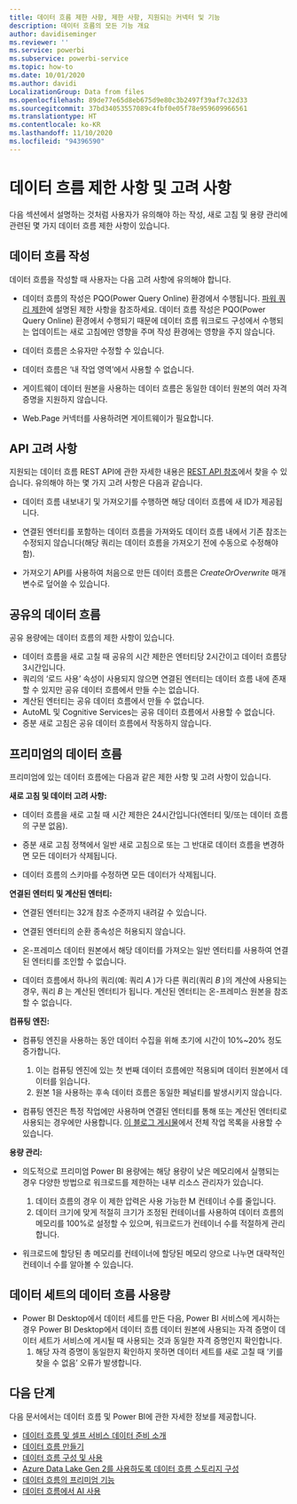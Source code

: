 ```yaml
---
title: 데이터 흐름 제한 사항, 제한 사항, 지원되는 커넥터 및 기능
description: 데이터 흐름의 모든 기능 개요
author: davidiseminger
ms.reviewer: ''
ms.service: powerbi
ms.subservice: powerbi-service
ms.topic: how-to
ms.date: 10/01/2020
ms.author: davidi
LocalizationGroup: Data from files
ms.openlocfilehash: 89de77e65d8eb675d9e80c3b2497f39af7c32d33
ms.sourcegitcommit: 37bd34053557089c4fbf0e05f78e959609966561
ms.translationtype: HT
ms.contentlocale: ko-KR
ms.lasthandoff: 11/10/2020
ms.locfileid: "94396590"
---
```

# <a name="dataflows-limitations-and-considerations"></a>데이터 흐름 제한 사항 및 고려 사항

다음 섹션에서 설명하는 것처럼 사용자가 유의해야 하는 작성, 새로 고침 및 용량 관리에 관련된 몇 가지 데이터 흐름 제한 사항이 있습니다.

## <a name="dataflow-authoring"></a>데이터 흐름 작성

데이터 흐름을 작성할 때 사용자는 다음 고려 사항에 유의해야 합니다.

* 데이터 흐름의 작성은 PQO(Power Query Online) 환경에서 수행됩니다. [파워 쿼리 제한](/power-query/power-query-online-limits)에 설명된 제한 사항을 참조하세요.
데이터 흐름 작성은 PQO(Power Query Online) 환경에서 수행되기 때문에 데이터 흐름 워크로드 구성에서 수행되는 업데이트는 새로 고침에만 영향을 주며 작성 환경에는 영향을 주지 않습니다.

* 데이터 흐름은 소유자만 수정할 수 있습니다.

* 데이터 흐름은 ‘내 작업 영역’에서 사용할 수 없습니다.

* 게이트웨이 데이터 원본을 사용하는 데이터 흐름은 동일한 데이터 원본의 여러 자격 증명을 지원하지 않습니다.

* Web.Page 커넥터를 사용하려면 게이트웨이가 필요합니다.

## <a name="api-considerations"></a>API 고려 사항

지원되는 데이터 흐름 REST API에 관한 자세한 내용은 [REST API 참조](/rest/api/power-bi/dataflows)에서 찾을 수 있습니다. 유의해야 하는 몇 가지 고려 사항은 다음과 같습니다.

* 데이터 흐름 내보내기 및 가져오기를 수행하면 해당 데이터 흐름에 새 ID가 제공됩니다.

* 연결된 엔터티를 포함하는 데이터 흐름을 가져와도 데이터 흐름 내에서 기존 참조는 수정되지 않습니다(해당 쿼리는 데이터 흐름을 가져오기 전에 수동으로 수정해야 함).

* 가져오기 API를 사용하여 처음으로 만든 데이터 흐름은 *CreateOrOverwrite* 매개 변수로 덮어쓸 수 있습니다.

## <a name="dataflows-in-shared"></a>공유의 데이터 흐름

공유 용량에는 데이터 흐름의 제한 사항이 있습니다.

* 데이터 흐름을 새로 고칠 때 공유의 시간 제한은 엔터티당 2시간이고 데이터 흐름당 3시간입니다.
* 쿼리의 ‘로드 사용’ 속성이 사용되지 않으면 연결된 엔터티는 데이터 흐름 내에 존재할 수 있지만 공유 데이터 흐름에서 만들 수는 없습니다.
* 계산된 엔터티는 공유 데이터 흐름에서 만들 수 없습니다.
* AutoML 및 Cognitive Services는 공유 데이터 흐름에서 사용할 수 없습니다.
* 증분 새로 고침은 공유 데이터 흐름에서 작동하지 않습니다.

## <a name="dataflows-in-premium"></a>프리미엄의 데이터 흐름

프리미엄에 있는 데이터 흐름에는 다음과 같은 제한 사항 및 고려 사항이 있습니다.

**새로 고침 및 데이터 고려 사항:**

* 데이터 흐름을 새로 고칠 때 시간 제한은 24시간입니다(엔터티 및/또는 데이터 흐름의 구분 없음).

* 증분 새로 고침 정책에서 일반 새로 고침으로 또는 그 반대로 데이터 흐름을 변경하면 모든 데이터가 삭제됩니다.

* 데이터 흐름의 스키마를 수정하면 모든 데이터가 삭제됩니다.

**연결된 엔터티 및 계산된 엔터티:**

* 연결된 엔터티는 32개 참조 수준까지 내려갈 수 있습니다.

* 연결된 엔터티의 순환 종속성은 허용되지 않습니다.

* 온-프레미스 데이터 원본에서 해당 데이터를 가져오는 일반 엔터티를 사용하여 연결된 엔터티를 조인할 수 없습니다.

* 데이터 흐름에서 하나의 쿼리(예: 쿼리 *A* )가 다른 쿼리(쿼리 *B* )의 계산에 사용되는 경우, 쿼리 *B* 는 계산된 엔터티가 됩니다. 계산된 엔터티는 온-프레미스 원본을 참조할 수 없습니다.


**컴퓨팅 엔진:**

* 컴퓨팅 엔진을 사용하는 동안 데이터 수집을 위해 초기에 시간이 10%~20% 정도 증가합니다.

  1. 이는 컴퓨팅 엔진에 있는 첫 번째 데이터 흐름에만 적용되며 데이터 원본에서 데이터를 읽습니다.
  2. 원본 1을 사용하는 후속 데이터 흐름은 동일한 페널티를 발생시키지 않습니다.

* 컴퓨팅 엔진은 특정 작업에만 사용하며 연결된 엔터티를 통해 또는 계산된 엔터티로 사용되는 경우에만 사용합니다. [이 블로그 게시물](http://petcu40.blogspot.com/2019/06/m-folding-in-enhanced-engine-of-power.html)에서 전체 작업 목록을 사용할 수 있습니다.


**용량 관리:**

* 의도적으로 프리미엄 Power BI 용량에는 해당 용량이 낮은 메모리에서 실행되는 경우 다양한 방법으로 워크로드를 제한하는 내부 리소스 관리자가 있습니다.

  1. 데이터 흐름의 경우 이 제한 압력은 사용 가능한 M 컨테이너 수를 줄입니다.
  2. 데이터 크기에 맞게 적절히 크기가 조정된 컨테이너를 사용하여 데이터 흐름의 메모리를 100%로 설정할 수 있으며, 워크로드가 컨테이너 수를 적절하게 관리합니다.

* 워크로드에 할당된 총 메모리를 컨테이너에 할당된 메모리 양으로 나누면 대략적인 컨테이너 수를 알아볼 수 있습니다.

## <a name="dataflow-usage-in-datasets"></a>데이터 세트의 데이터 흐름 사용량

* Power BI Desktop에서 데이터 세트를 만든 다음, Power BI 서비스에 게시하는 경우 Power BI Desktop에서 데이터 흐름 데이터 원본에 사용되는 자격 증명이 데이터 세트가 서비스에 게시될 때 사용되는 것과 동일한 자격 증명인지 확인합니다.
  1. 해당 자격 증명이 동일한지 확인하지 못하면 데이터 세트를 새로 고칠 때 ‘키를 찾을 수 없음’ 오류가 발생합니다.

## <a name="next-steps"></a>다음 단계
다음 문서에서는 데이터 흐름 및 Power BI에 관한 자세한 정보를 제공합니다.

* [데이터 흐름 및 셀프 서비스 데이터 준비 소개](dataflows-introduction-self-service.md)
* [데이터 흐름 만들기](dataflows-create.md)
* [데이터 흐름 구성 및 사용](dataflows-configure-consume.md)
* [Azure Data Lake Gen 2를 사용하도록 데이터 흐름 스토리지 구성](dataflows-azure-data-lake-storage-integration.md)
* [데이터 흐름의 프리미엄 기능](dataflows-premium-features.md)
* [데이터 흐름에서 AI 사용](dataflows-machine-learning-integration.md)